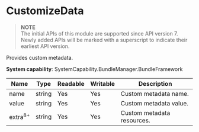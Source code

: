 # CustomizeData



> **NOTE**<br>
> The initial APIs of this module are supported since API version 7. Newly added APIs will be marked with a superscript to indicate their earliest API version.



Provides custom metadata.



**System capability**: SystemCapability.BundleManager.BundleFramework



| Name              | Type  | Readable| Writable| Description            |
| ------------------ | ------ | ---- | ---- | ---------------- |
| name               | string | Yes  | Yes  | Custom metadata name.|
| value              | string | Yes  | Yes  | Custom metadata value.  |
| extra<sup>8+</sup> | string | Yes  | Yes  | Custom metadata resources.      |
